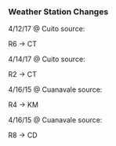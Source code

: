 ### Weather Station Changes

4/12/17 @ Cuito source:

R6 -> CT 

4/14/17 @ Cuito source: 

R2 -> CT

4/16/15 @ Cuanavale source: 

R4 -> KM

4/16/15 @ Cuanavale source: 

R8 -> CD


